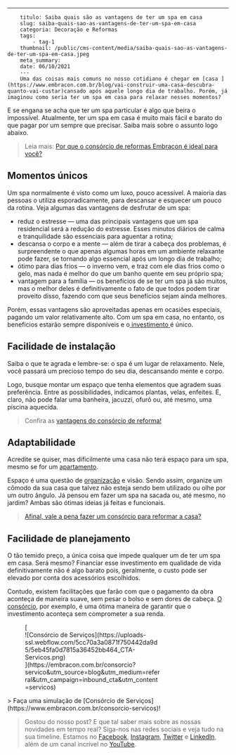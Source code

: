 ---
        titulo: Saiba quais são as vantagens de ter um spa em casa
        slug: saiba-quais-sao-as-vantagens-de-ter-um-spa-em-casa
        categoria: Decoração e Reformas
        tags:
            - tag-1
        thumbnail: /public/cms-content/media/saiba-quais-sao-as-vantagens-de-ter-um-spa-em-casa.jpeg
        meta_summary: 
        date: 06/10/2021
        ---
        Uma das coisas mais comuns no nosso cotidiano é chegar em [casa ](https://www.embracon.com.br/blog/vai-construir-uma-casa-descubra-quanto-vai-custar)cansado após aquele longo dia de trabalho. Porém, já imaginou como seria ter um spa em casa para relaxar nesses momentos?

E se engana se acha que ter um spa particular é algo que beira o impossível. Atualmente, ter um spa em casa é muito mais fácil e barato do que pagar por um sempre que precisar. Saiba mais sobre o assunto logo abaixo.

> Leia mais: [Por que o consórcio de reformas Embracon é ideal para você?](https://www.embracon.com.br/blog/consorcio-reforma-embracon-por-que-e-uma-boa-opcao)

Momentos únicos
---------------

Um spa normalmente é visto como um luxo, pouco acessível. A maioria das pessoas o utiliza esporadicamente, para descansar e esquecer um pouco da rotina. Veja algumas das vantagens de desfrutar de um spa:

- reduz o estresse — uma das principais vantagens que um spa residencial será a redução do estresse. Esses minutos diários de calma e tranquilidade são essenciais para aguentar a rotina;
- descansa o corpo e a mente — além de tirar a cabeça dos problemas, é surpreendente o que apenas algumas horas em um ambiente relaxante pode fazer, se tornando algo essencial após um longo dia de trabalho;
- ótimo para dias frios — o inverno vem, e traz com ele dias frios como o gelo, mas nada é melhor do que um banho quente em seu próprio spa;
- vantagem para a família — os benefícios de se ter um spa já são muitos, mas o melhor deles é definitivamente o fato de que todos podem tirar proveito disso, fazendo com que seus benefícios sejam ainda melhores.

Porém, essas vantagens são aproveitadas apenas em ocasiões especiais, pagando um valor relativamente alto. Com um spa em casa, no entanto, os benefícios estarão sempre disponíveis e o[ investimento ](https://www.embracon.com.br/blog/entenda-como-comecar-a-investir-mesmo-com-pouco-dinheiro)é único.

Facilidade de instalação
------------------------

Saiba o que te agrada e lembre-se: o spa é um lugar de relaxamento. Nele, você passará um precioso tempo do seu dia, descansando mente e corpo.

Logo, busque montar um espaço que tenha elementos que agradem suas preferência. Entre as possibilidades, indicamos plantas, velas, enfeites. E, claro, não pode falar uma banheira, jacuzzi, ofurô ou, até mesmo, uma piscina aquecida.

> Confira as [vantagens do consórcio de reforma!](https://www.embracon.com.br/blog/conheca-o-consorcio-para-reforma-e-confira-as-vantagens)

Adaptabilidade
--------------

Acredite se quiser, mas dificilmente uma casa não terá espaço para um spa, mesmo se for um [apartamento](https://www.embracon.com.br/blog/guia-completo-consorcio-imobiliario).

Espaço é uma questão de [organização](https://www.embracon.com.br/blog/o-que-nao-pode-faltar-na-area-externa-da-casa-para-garantir-o-lazer-da-familia) e visão. Sendo assim, organize um cômodo da sua casa que talvez não esteja sendo bem utilizado ou olhe por um outro ângulo. Já pensou em fazer um spa na sacada ou, até mesmo, no jardim? Ambas são ótimas ideias já feitas e funcionais.

> [Afinal, vale a pena fazer um consórcio para reformar a casa?](https://www.embracon.com.br/blog/afinal-vale-a-pena-fazer-um-consorcio-para-reformar-a-casa)

Facilidade de planejamento
--------------------------

O tão temido preço, a única coisa que impede qualquer um de ter um spa em casa. Será mesmo? Financiar esse investimento em qualidade de vida definitivamente não é algo barato pois, geralmente, o custo pode ser elevado por conta dos acessórios escolhidos.

Contudo, existem facilitações que farão com que o pagamento da obra aconteça de maneira suave, sem pesar o bolso e sem dores de cabeça. [O consórcio](https://www.embracon.com.br/blog/consorcio-de-servicos-para-reformas-e-decoracao), por exemplo, é uma ótima maneira de garantir que o investimento aconteça sem comprometer a sua renda.

<figure class="w-richtext-figure-type-image w-richtext-align-center" style="max-width:310px">[<div>![Consórcio de Serviços](https://uploads-ssl.webflow.com/5cc70a3a0871f750442da9d5/5eb45fa0d7815a36452bb464_CTA-Servicos.png)</div>](https://embracon.com.br/consorcio?servico&utm_source=blog&utm_medium=referral&utm_campaign=inbound_cta&utm_content=servicos)</figure>> Faça uma simulação de [Consórcio de Serviços](https://www.embracon.com.br/consorcio-servicos)!

> Gostou do nosso post? E que tal saber mais sobre as nossas novidades em tempo real? Siga-nos nas redes sociais e veja tudo na sua timeline. Estamos no [Facebook](https://www.facebook.com/embracon/), [Instagram](https://www.instagram.com/embraconoficial/), [Twitter](https://twitter.com/embracon) e [LinkedIn](https://www.linkedin.com/company/1018875/), além de um canal incrível no [YouTube](https://www.youtube.com/channel/UCL-Y0mv9zc73Iek48NLUBzQ).
        